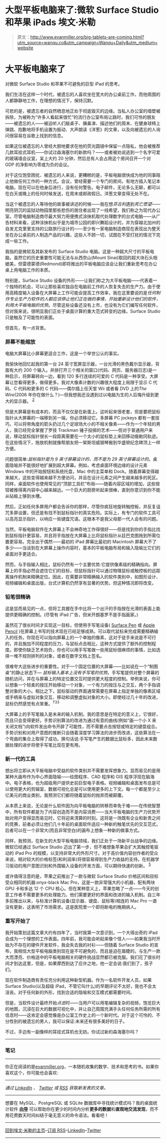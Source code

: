 # 大型平板电脑来了:微软 Surface Studio 和苹果 iPads 埃文·米勒

> 原文：<http://www.evanmiller.org/big-tablets-are-coming.html?utm_source=wanqu.co&utm_campaign=Wanqu+Daily&utm_medium=website>

# 大平板电脑来了

对微软 Surface Studio 和苹果不可避免的巨型 iPad 的思考。

我们生活在这样一个时代，被遗忘的人喜欢坐在宽大的办公桌前工作，而他周围的人都静静地工作，在理想的情况下，保持沉默。

可悲的是，被遗忘者的自然栖息地正处于彻底毁灭的边缘。当私人办公室的墙壁被拆除，为被称为“许多人看起来很忙”的流行办公室布局让路时，我们可怜的朋友——被遗忘的人——被迫听人们敲桌子、擤鼻涕、描述他们的周末、在健身球椅上弹跳、抱歉地将手机设置为振动、大声朗读《洋葱》的文章，以及向被遗忘的人询问很容易在谷歌上找到的信息。

如果这位被遗忘的人曾经大胆地要求在他的荧光圆镜中保留一点隐私，他会被推荐几款耳挂式耳机——你试过森海塞尔的新款吗？——或者被劝说逃到一个名字可爱的玻璃墙会议室，呆上大约 20 分钟，然后总有人会占用这个房间召开一个对 GDP 的净影响为零或为负的会议。

对于这位饱受困扰、被遗忘的人来说，更糟糕的是，平板电脑很快成为他的同事阻止他做任何工作的一种方式。会议，曾经需要一个专门的房间，有地方插入笔记本电脑，现在可以在他身后进行，没有任何警告。电子邮件，无论多么无聊，都可以在白天或晚上的任何时候发送，在周末或邮政假日。洋葱文章变得无处不在。

当这个被遗忘的人等待他的故事被讲述的时候——我在想*芬古利*遇到*死亡愿望*——明亮阴沉的监狱动物园里那些悲伤的居住者出现了一线希望，我们称之为现代办公室。尽管电脑制造商尽最大努力用便携式涂抹机取代处理数字的台式电脑——从广告材料来看，这种涂抹机似乎是为城市公园的即兴舞蹈设计的，并为穿越北加州的自发尤克里里支持的公路旅行设计的——至少有一家电脑制造商现在表现出为整天坐在办公桌前的人制造产品的兴趣，这些人不顾一切，试图在不受打扰的情况下完成一些工作。

我指的是微软及其新发布的 Surface Studio 电脑。这是一种超大尺寸的平板电脑，虽然它的历史重要性可能无法与从西奈山(Mount Sinai)取回的超大块石头相媲美，但雷德蒙德(Redmond)即将推出的平板电脑应该会让我们重新思考在办公桌上用电脑工作的本质。

特别是，Surface Studio 设备的外形——让我们称之为大平板电脑——代表着一个独特的机会，可以让那些喜欢独自在电脑前工作的人恢复失去的生产力。由于使用高精度输入设备在大屏幕上工作可能会提高工作效率，我在这里要说的是*任何制作专业生产力软件的人都应该停止他们正在做的事情，开始重新设计他们的软件，利用大平板电脑的优势*。尽管这些设备还没有上市，也没有为它们编写任何软件，但对我来说，很明显我们正处于桌面计算的重大范式转变的边缘。Surface Studio 只是触及了可能性的表面。

但首先，有一点背景。

### 屏幕不能缩放

电脑大屏幕比小屏幕更适合工作，这是一个举世公认的事实。

我愉快地回忆起我的第一台 24 英寸宽屏显示器，一台光滑的黑色戴尔显示器，背面有大约 200 个输入。并排打开三个相关的窗口(代码、网页、服务器日志)是一种启示，将屏幕转向一边，看到 120 多行连续的可爱的 C 代码是一种享受。大屏幕让您看得更多，做得更多。我对大像素计数的兴趣很大程度上局限于显示 C 代码、C 代码和更多的 C 代码——偶尔插上任天堂 Wii 或者看 DVD 上的*The Wire*(2006 年你在做什么？)—但我想我还没遇到过以电脑为生的人后悔升级到更大的显示器。 <sup>[2](#notes)</sup>

但是大屏幕是有成本的，而且不仅仅是在新蛋上。这听起来很老套，但是要把鼠标指针从大屏幕的一端移到另一端，你必须移动它。多屏幕 PC jockeys 都有一套技巧，可以将带角度的箭头扔过几个足球场大小的不相关像素——作为一个年轻的男人，我已经完全掌握了罗技 Trackman 锤子投掷的艺术——但对于普通用户来说，移动鼠标指针很长一段距离需要在一个太小的鼠标垫上来回移动俄勒冈轨迹。在这些情况下，拖放机制就像帮朋友把一架斯坦威钢琴搬到华盛顿纪念碑顶上一样方便。

问题很简单:*鼠标指针是为 9 英寸屏幕设计的，而不是为 29 英寸屏幕设计的*。桌面隐喻并不能很好地扩展到超大屏幕。例如，考虑桌面环境边缘的设计元素 Windows 中的开始按钮和系统托盘，Mac 中的主菜单和 Dock。随着屏幕变得越来越大，这些变得越来越不方便访问，并且在设计元素之间产生越来越多的死区。同样，桌面软件也使用常见的“顶部工具栏”布局——随着内容区域的增加，这些按钮被推得离内容中心越来越远。一个巨大的厨房听起来很棒，直到你意识到你不能从砧板上够到水槽。

然后，正如任何多屏用户都会告诉你的那样，尽管你疯狂地旋转触控板，并反复诅咒多屏设置，但还是有找不到鼠标指针的真实危险。实际上，有专门的软件工具可以高亮显示指针，以响应一些键盘咒语。这根本不是我父母那一代人会有的问题。

当然，平板电脑软件在大屏幕上不会神奇地工作得很好——但是找到你的手指比找到鼠标指针更容易，并且将手指放在大屏幕上比将鼠标指针从廷巴克图拖到所需位置更容易。完全出于偶然——最初的 iPad 屏幕比最初的 Macintosh 屏幕大不了多少——当谈到在大屏幕上操作内容时，基本的平板电脑布局和输入隐喻比它们的桌面对手更适合。

然而，与手指输入相比，鼠标仍然有一个主要优势:它提供像素级的精确指向。屏幕上的手指必然会遮住它们的目标，但鼠标指针可以通过物理鼠标或触控板的远距离操作机制来精确定位。因此，在需要非常精确输入的软件类别中，如图形设计、视频编辑和桌面出版，台式计算机仍然享有显著的优势。但这种情况即将改变。

### 铅笔很精确

这是显而易见的一点，但将工具握在手中比将一个出汗的手指按在光滑的表面上能提供更精确的控制。(尽管有 iPad 广告，但米开朗基罗不是手指画家。)

虽然花了很长时间才实现这一目标，但使用手写笔设备( [Surface Pen](https://www.microsoft.com/surface/en-us/accessories/pen) 或 [Apple Pencil](http://www.apple.com/apple-pencil/) )在屏幕上书写的技术现在已经足够成熟，可以取代鼠标来完成需要精确输入的任务。你现在可以指向屏幕上的一个单独的像素，这对于徒手来说是不可行的，并且施加不同程度的压力，与鼠标点击相比，这种方式提供了额外的控制程度。即使你缺乏艺术抱负，你也可以用手写笔做一些用鼠标很麻烦的事情，比如选择一堆不规则排列的对象，或者在数字文档上签名。

很难夸大这些进步的重要性。对于一个固定位置的大屏幕——比如说在一个“制图桌”的静止状态下— *鼠标输入基本上没有手写笔的优势*。手写笔提供对整个屏幕的随机访问，并在与屏幕上的特定位置交互时提供更大程度的控制。举例来说，你可以想象一个轻柔的按压开始移动一个对象，一个有力的按压与之交互，两个手指调整对象的大小。相比之下，鼠标驱动的界面通常需要在屏幕上指定单独的像素区域或手柄来与虚拟对象交互、移动和调整虚拟对象的大小。即使经过几十年的改进，鼠标仍然感觉有点笨重。<sup>T33</sup>

大屏幕上的手写笔输入是未来的输入机制，我的意思是在特定的意义上，它很好，而且只会变得更好。手势识别算法的改进为通过有意的曲线(例如“画一个小 X 来关闭文档”)向软件发出命令开辟了可能性，而不需要点击按钮或特定的键盘组合。手势识别和对用户意图的推断只会随着深度学习算法的进步而改进，这些算法在一个弯曲的集合上取得了成功。换句话说:手写笔产生的数据比鼠标多，因此未来数据处理的进步将使手写笔比现在更有用。

### 新一代的工具

想出将立即从大平板电脑中受益的软件类别并不需要发挥想象力。显而易见的是用某种大画布作为中心界面隐喻——绘图程序、CAD 程序和 GIS 程序浮现在脑海中。电子表格，也为超级用户提供史前巨型电子表格。视频编辑和桌面发布总是可以使用更大的剪辑室，数据可视化总是可以使用更多的上下文。每一个都是至少上亿美元的商业类别，我预测它们都将随着鼠标的抛弃而被颠覆。

从本质上来说，无论是什么软件因为向平板电脑的转移而幸免于难——在传统智慧中，所有软件都是为了内容创造而不是内容消费——当大平板电脑的生产力优势开始对用户变得显而易见时，它将迎来清算的时刻。这将是一场既有企业和新贵之间的竞赛，前者必须让他们几十年前的桌面软件适应一种新的触笔优先的交互范式，后者可以在一个非常大(而且非常空白)的画布上想象一种新的做事方式。

同样，我预测，在新生的大型平板电脑领域，我们正处于一场新平台战争的边缘。微软已经通过 Surface Studio 迈出了第一步，但不难想象苹果会扩大其触控笔驱动的 iPad Pro 的规模，以支持非常大的外形尺寸。对于高价值内容创作者的受众来说，相对较大的价格标签(和利润率)将很容易得到生产力收益的支持。在机器学习驱动的用户意图识别和外围输入设备的开发方面，可以期待快速的创新。 <sup>[5](#notes)</sup>

或许值得注意的是，苹果之前推出了一款与微软 Surface Studio 价格区间和目标受众相同的机器:onyx-black Mac Pro，这是一款非常强大的小机器，配有两块 GPU 卡和多达 12 个 CPU 核心。但在某种意义上，苹果忽略了一点——今天的创意工作者不需要更多的处理能力。他们需要更好的界面和改进的输入机制。自三年多前推出以来，与标准计算机设备(显示器、键盘、鼠标等)相连的 Mac Pro 一直没有更新，这表明了市场需求。这是医院里一个即将断电的晚期病人。

### 重写开始了

我开始策划这篇文章大约有四年了，当时我第一次意识到，一个大得出奇的 iPad 会成为一个理想的工作表面。四年前，我可能会听起来像个怪人——如果我当时开始为不存在的硬件开发软件，我会失去我的衬衫——但随着 Surface Studio 的宣布，我相信大型平板电脑类别现在是不可避免的，而且是迫在眉睫的。与生产一款大而漂亮、价格适中的平板电脑相关的硬件挑战显然都已被克服。我们花了很长时间才到达这里，但是，如果摩西到达了应许之地，他一定会说:我们到了，孩子们。

现在软件制造商有责任充分利用这种新型机器。作为一名软件开发人员，如果 Surface Studio(以及超级 iPad，不管它叫什么)的早期评论不太好，我也不会太沮丧。对于任何新的外形，找到合适的隐喻和交互模式都需要时间。

但是，当软件设计最终开始*点击*时——当用户可以用笔编辑复杂的视频，饱览巨大的地图，沉浸在巨大的数据可视化中，并让自己周围充满手头任何任务所需的所有信息时——这肯定会感觉像是办公室工作史上的一个新时代。对于这个可怜的、不分性别的被遗忘的男人，我可以保证:未来还有很多美好的日子。

不过，手边有一副像样的耳挂式耳机也无妨。你试过新的森海塞尔吗？

* * *

### 笔记

* * *

你正在阅读的是[evanmiller.org](/)，一本随机收集的数学、技术和思考的书。如果你喜欢这个，你可能也会喜欢:

* * *

*通过 [LinkedIn](https://www.linkedin.com/in/evanmmiller/) 、 [Twitter](https://twitter.com/EvMill) 或 [RSS](/news.xml) 获取新发表的文章。*

* * *

想要在 MySQL、PostgreSQL 或 SQLite 数据库中寻找统计模式吗？我的桌面统计软件 **[向导](https://www.wizardmac.com/)** 可以帮助你在更少的时间内分析**更多的数据**和**直观地交流发现**，而不用花费数天时间纠结于毫无意义的命令语法。看看吧！

* * *

[回到埃文·米勒的主页](/)–[订阅 RSS](/news.xml)–[LinkedIn](https://www.linkedin.com/in/evanmmiller/)–[Twitter](https://twitter.com/EvMill)

* * *
